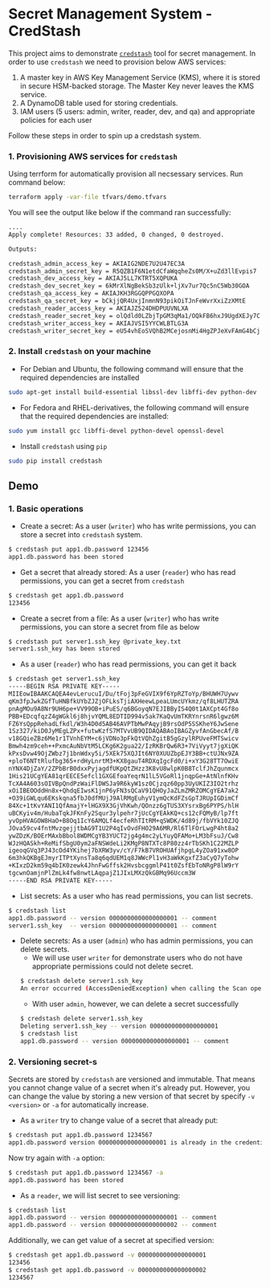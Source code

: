 # **Secret Management System - CredStash**

This project aims to demonstrate [`credstash`](https://github.com/fugue/credstash) tool for secret management.
In order to use `credstash` we need to provision below AWS services:
1. A master key in AWS Key Management Service (KMS), where it is stored in secure HSM-backed storage. The Master Key never leaves the KMS service.
2. A DynamoDB table used for storing credentials.
3. IAM users (5 users: admin, writer, reader, dev, and qa) and appropriate policies for each user

Follow these steps in order to spin up a credstash system.

### 1. Provisioning AWS services for `credstash`

Using terrform for automatically provision all necsessary services. Run command below:
```bash
terraform apply -var-file tfvars/demo.tfvars
```
You will see the output like below if the command ran successfully:
```bash
....
Apply complete! Resources: 33 added, 0 changed, 0 destroyed.

Outputs:

credstash_admin_access_key = AKIAIG2NDE7U2U47EC3A
credstash_admin_secret_key = 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
credstash_dev_access_key = AKIAJ5LL7KTRT5XQPUKA
credstash_dev_secret_key = 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
credstash_qa_access_key = AKIAJKH3RGGQPPGQXOPA
credstash_qa_secret_key = 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
credstash_reader_access_key = AKIAJZ524DHDPUUVNLXA
credstash_reader_secret_key = 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
credstash_writer_access_key = AKIAJVSI5YYCWLBTLG3A
credstash_writer_secret_key = eU54vhEoSVQhB2MCejosnMi4HgZPJeXvFAmG4bCj
```

### 2. Install `credstash` on your machine
- For Debian and Ubuntu, the following command will ensure that the required dependencies are installed
```bash
sudo apt-get install build-essential libssl-dev libffi-dev python-dev
```
- For Fedora and RHEL-derivatives, the following command will ensure that the required dependencies are installed:
```bash
sudo yum install gcc libffi-devel python-devel openssl-devel
```
- Install `credstash` using `pip`
```bash
sudo pip install credstash
```

## Demo
### 1. Basic operations
- Create a secret: As a user (`writer`) who has write permissions, you can store a secret into `credstash` system.
```bash
$ credstash put app1.db.password 123456
app1.db.password has been stored
```
- Get a secret that already stored: As a user (`reader`) who has read permissions, you can get a secret from `credstash`
```bash
$ credstash get app1.db.password
123456
```
- Create a secret from a file: As a user (`writer`) who has write permissions, you can store a secret from file as below
```bash
$ credstash put server1.ssh_key @private_key.txt
server1.ssh_key has been stored
```
- As a user (`reader`) who has read permissions, you can get it back
```bash
$ credstash get server1.ssh_key
-----BEGIN RSA PRIVATE KEY-----
MIIEowIBAAKCAQEA4evLerucuI/Du/tFoj3pFeGVIX9f6YpRZToYp/BHUWH7Uywv
qKm3fpJwkZGfTuHNBfkUYbZJZjOFLksTjiAXHeewLpeaLUmcUYkmz/qf8LHUTZRA
pnAgMOu9A8Nr9UH6pe+VV99OB+iPuES/q6BGoyqN7EJIBByIS4Q0t1AXCpt4Gf8o
PBB+EDcqfqzZ4gWGkl6j8hjvYQML8EDTID994v5ak7KaQvUmTKRYnrsnR6lgwz6M
FZ6YsQppRehadLfkdl/W3h4D0d5AB46AVPTbMwPAqyjB9rsOdP5SSKheY6JwSene
1Sz327/kiD0JyMEgLZPx+futwKzfS7MTVvUB9QIDAQABAoIBAGZyvfAnGbecAf/B
v18GQieZBz6Me1r1TVnhEYM+c6jVDNo3pFkQtVQhZgitB5gGzylRPUveFMTSwicv
Bmwh4zm9ceh++PxmcAuNbVtM5LCKg6K2gua22/IzRKBrQw6R3+7ViVyyt7jgXiQK
kPxsDvw49OjZWbz7j1bnWdxy5i/5XEk75XQJIt6NY0XUUZbpEJY3BB+ctUJNx9ZA
+ploT6NTtRlufbg365+rdHyLnrtM3+KX8gauT4RDXqIgcFd0/i+xY3G28TT7OwiE
nYNX4DjZaY/2ZPbBrB0dxxPyjagdfUKpQtZHzz3K8vU8wlpK0B8TclfJhZqunmcx
1His21UCgYEA81qrEECE5efcl1GXGEfoaYeqrN1lL5VGoRl1jnqpGe+AtNlnfKHv
TcXA4A603sOIVBpQndPzWaiFlDWSJa9R6kyW1sz0Cjzqz60pp3UyUKIZ3IO2trhz
xOiIBEOOddHn8x+QhdqEIwsK1jnP6yFN3sQCaV91QHOyJaZLmZMRZOMCgYEA7ak2
+O39iGWLqu6EKskqna5fbJ0dfMUjJ9AlRMgEuhyV1ymQcKdFZsGpTJRUpIGDimCf
84Xc+1tKvYANI1QfAmajY+lHGX9X3GjVhKwh/QOnzz6gTUS3XYsrxBg6PYPS/hlH
uBCKyiv4m/HubaTqkJFKnFy2Squr3ylpehr7jUcCgYEAkKQ+cs12cFQMyB/lp7ft
yvOpHVAGOW8HaO+B8Oq1IcY6AMQLf4ecfeRhTItRM+qSWDK/4d89j/fbVYk10ZJQ
JOva59cv4fntMvzgejjtbAG9T1U2P4qIvOvdFHO29A6MR/Rl6TlFOrLwgP4ht8a2
ywZDzK/BOErMAxbBbol8WDMCgYB3YUCT2jg4g4mc2yLYuyQFAMo+LM3bFsuJ/Cw8
WJzHQASkh+ReMifSbgU0ym2aFNSWdeLi2KMgP8NTXTc8P80zz4rTbSKh1C22MZLP
igeoqGVq3PJ43cOd4YKihej7bXRW3yv/cY/F7kB7VROHUAfjhpgL4yZOa91xw8OP
6m3hkQKBgEJmyrITPtXynsTa8q6qdUEM1q8JWWcPl1vH3aWkKgxfZ3aCyQ7yTohw
+KIxzD2km59q4bIK0zewk4JhnFwGffsk2HvsbcggmlP41t0ZsfEbToNRgP8lW9rY
tgcwnOamjnPlZmLk4fw8nwtLAqpajZ1JIxLMXzQkGBMq96Uccm3W
-----END RSA PRIVATE KEY-----
```
- List secrets: As a user who has read permissions, you can list secrets.
```bash
$ credstash list
app1.db.password -- version 0000000000000000001 -- comment
server1.ssh_key  -- version 0000000000000000001 -- comment
```
- Delete secrets: As a user (`admin`) who has admin permissions, you can delete secrets.
  + We will use user `writer` for demonstrate users who do not have appropriate permissions could not delete secret.
  ```bash
  $ credstash delete server1.ssh_key
  An error occurred (AccessDeniedException) when calling the Scan operation: User: arn:aws:iam::<account-id>:user credstash-writer is not authorized to perform: dynamodb:Scan on resource: arn:aws:dynamodb:<region>:<account-id>:table/credential-store
  ```
  + With user `admin`, however, we can delete a secret successfully
  ```bash
  $ credstash delete server1.ssh_key
  Deleting server1.ssh_key -- version 0000000000000000001
  $ credstash list
  app1.db.password -- version 0000000000000000001 -- comment
  ``` 
  
### 2. Versioning secret-s
Secrets are stored by `credstash` are versioned and immutable. That means you cannot change value of a secret when it's already put. However, you can change the value by storing a new version of that secret by specify `-v <version>` or `-a` for automatically increase.
- As a `writer` try to change value of a secret that already put:
```bash
$ credstash put app1.db.password 1234567
app1.db.password version 0000000000000000001 is already in the credential store. Use the -v flag to specify a new version
```
  Now try again with `-a` option:
  ```bash
  $ credstash put app1.db.password 1234567 -a
  app1.db.password has been stored
  ```
- As a `reader`, we will list secret to see versioning:
```bash
$ credstash list
app1.db.password -- version 0000000000000000001 -- comment
app1.db.password -- version 0000000000000000002 -- comment
```
  Additionally, we can get value of a secret at specified version:
  ```bash
  $ credstash get app1.db.password -v 0000000000000000001
  123456
  $ credstash get app1.db.password -v 0000000000000000002
  1234567
  ```
